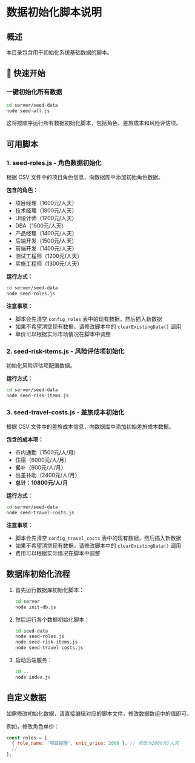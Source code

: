 # 数据初始化脚本说明

## 概述

本目录包含用于初始化系统基础数据的脚本。

## 🚀 快速开始

### 一键初始化所有数据

```bash
cd server/seed-data
node seed-all.js
```

这将按顺序运行所有数据初始化脚本，包括角色、差旅成本和风险评估项。

## 可用脚本

### 1. seed-roles.js - 角色数据初始化

根据 CSV 文件中的项目角色信息，向数据库中添加初始角色数据。

**包含的角色：**
- 项目经理（1600元/人天）
- 技术经理（1800元/人天）
- UI设计师（1200元/人天）
- DBA（1500元/人天）
- 产品经理（1400元/人天）
- 后端开发（1500元/人天）
- 前端开发（1400元/人天）
- 测试工程师（1200元/人天）
- 实施工程师（1300元/人天）

**运行方式：**
```bash
cd server/seed-data
node seed-roles.js
```

**注意事项：**
- 脚本会先清空 `config_roles` 表中的现有数据，然后插入新数据
- 如果不希望清空现有数据，请修改脚本中的 `clearExistingData()` 调用
- 单价可以根据实际市场情况在脚本中调整

### 2. seed-risk-items.js - 风险评估项初始化

初始化风险评估项配置数据。

**运行方式：**
```bash
cd server/seed-data
node seed-risk-items.js
```

### 3. seed-travel-costs.js - 差旅成本初始化

根据 CSV 文件中的差旅成本信息，向数据库中添加初始差旅成本数据。

**包含的成本项：**
- 市内通勤（1500元/人/月）
- 住宿（6000元/人/月）
- 餐补（900元/人/月）
- 出差补助（2400元/人/月）
- **总计：10800元/人/月**

**运行方式：**
```bash
cd server/seed-data
node seed-travel-costs.js
```

**注意事项：**
- 脚本会先清空 `config_travel_costs` 表中的现有数据，然后插入新数据
- 如果不希望清空现有数据，请修改脚本中的 `clearExistingData()` 调用
- 费用可以根据实际情况在脚本中调整

## 数据库初始化流程

1. 首先运行数据库初始化脚本：
   ```bash
   cd server
   node init-db.js
   ```

2. 然后运行各个数据初始化脚本：
   ```bash
   cd seed-data
   node seed-roles.js
   node seed-risk-items.js
   node seed-travel-costs.js
   ```

3. 启动后端服务：
   ```bash
   cd ..
   node index.js
   ```

## 自定义数据

如需修改初始化数据，请直接编辑对应的脚本文件，修改数据数组中的值即可。

例如，修改角色单价：
```javascript
const roles = [
  { role_name: '项目经理', unit_price: 2000 }, // 修改为2000元/人天
  // ...
];
```
